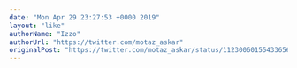 ```yaml
---
date: "Mon Apr 29 23:27:53 +0000 2019"
layout: "like"
authorName: "Izzo"
authorUrl: "https://twitter.com/motaz_askar"
originalPost: "https://twitter.com/motaz_askar/status/1123006015543365633"
---
```

